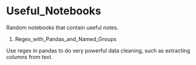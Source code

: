# Useful_Notebooks
Random notebooks that contain useful notes.


1. Regex_with_Pandas_and_Named_Groups

Use regex in pandas to do very powerful data cleaning, such as extracting columns
from text.
